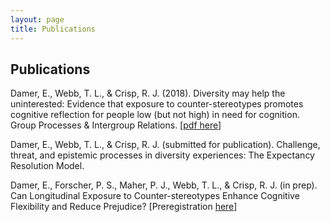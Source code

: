 ```yaml
---
layout: page
title: Publications
---
```

<!-- <section class="list">
    {% for post in site.posts %}
        {% if post.projects %}
            <div class="item {% if post.star %}star{% endif %}">
                <a class="url" href="{% if post.externalLink %}{{ post.externalLink }}{% else %}{{ site.url }}{{ post.url }}{% endif %}">
                    <aside><time datetime="{{ post.date | date:"%d-%m-%Y" }}">{{ post.date | date: "%b %d %Y" }}</time></aside>
                    <h3 class="title">{{ post.title }}</h3>
                </a>
            </div>
        {% endif %}
    {% endfor %}
</section> -->

## Publications

Damer, E., Webb, T. L., & Crisp, R. J. (2018). Diversity may help the uninterested: Evidence that exposure to counter-stereotypes promotes cognitive reflection for people low (but not high) in need for cognition. Group Processes & Intergroup Relations. [[pdf here](/assets/pdfs/damer2018.pdf)]

Damer, E., Webb, T. L., & Crisp, R. J. (submitted for publication). Challenge, threat, and epistemic processes in diversity experiences: The Expectancy Resolution Model. 

Damer, E., Forscher, P. S., Maher, P. J., Webb, T. L., & Crisp, R. J. (in prep). Can Longitudinal Exposure to Counter-stereotypes Enhance Cognitive Flexibility and Reduce Prejudice? [Preregistration [here](https://osf.io/jcz8q/)]